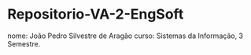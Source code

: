 # Repositorio-VA-2-EngSoft
nome: João Pedro Silvestre de Aragão 
curso: Sistemas da Informação, 3 Semestre.
